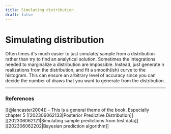 ```yaml
---
title: Simulating distribution
draft: false
---
```

# Simulating distribution
Often times it's much easier to just simulate/ sample from a distribution rather than try to find an analytical solution. Sometimes the integrations needed to marginalize a distribution are impossible. Instead, just generate n realizations from the distribution, and fit a smooth(ish) curve to the histogram. This can ensure an arbitrary level of accuracy since you can decide the number of draws that you want to generate from the distribution. 

---
### References
[[@lancaster2004]]  - This is a general theme of the book. Especially chapter 5
[[202306062133|Posterior Predictive Distribution]]
[[202306062121|Simulating sample predictions from test data]]
[[202306062202|Bayesian prediction algorithm]]
